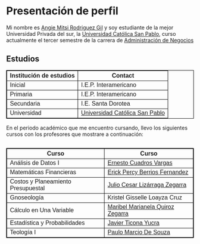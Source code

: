 <!DOCTYPE html>
<html>
<head>
<title>Angie Mitsi Rodriguez Gil</title>
<meta name="keywords" content="https://www.linkedin.com/in/angie-rodriguez-gil-273426280/, estudiante de administración de negocios, CCOMP2-1, tercer semestre "> 
</head>
<body>

<h1>Presentación de perfil</h1>
<p>Mi nombre es <a href="https://www.linkedin.com/in/angie-rodriguez-gil-273426280/">Angie Mitsi Rodriguez Gil</a> y soy estudiante de la mejor Universidad Privada del sur, la <a href="https://ucsp.edu.pe/">Universidad Católica San Pablo</a>, curso actualmente el tercer semestre de la carrera de <a href="https://ucsp.edu.pe/carreras/administracion-negocios/">Administración de Negocios</a></p>


</body>

<head>
<style>
table {
  font-family: arial, sans-serif;
  border-collapse: collapse;
  width: 100%;
}

td, th {
  border: 1px solid #dddddd;
  text-align: left;
  padding: 8px;
}

tr:nth-child(even) {
  background-color: #dddddd;
}
</style>
</head>
<body>

<h2>Estudios</h2>

<table>
  <tr>
<th>Institución de estudios</th>
    <th>Contact</th>
  </tr>
  <tr>
    <td>Inicial</td>
    <td>I.E.P. Interamericano </td>
  </tr>
  <tr>
    <td>Primaria</td>
    <td>I.E.P. Interamericano </a></td>
  </tr>
  <tr>
    <td>Secundaria</td>
<td>I.E. Santa Dorotea</a></td>
  </tr>
  <tr>
    <td>Universidad</td>
    <td><a href="https://ucsp.edu.pe/">Universidad Católica San Pablo</a></td>
</table>

<p>En el periodo académico que me encuentro cursando, llevo los siguientes cursos con los profesores que mostrare a continuación:</p>

<style>
table, th, td {
  border:1px solid black;
}
</style>
<body>

<h2>

<table style="width:100%">
  <tr>
    <th>Curso</th>
    <th>Curso</th>
  </tr>
  <tr>
  	<td>Análisis de Datos I</td>
    <td><a href="https://www.linkedin.com/in/ecuadrosv/">Ernesto Cuadros Vargas</a></td>
  </tr>
  <tr>
  	<td>Matemáticas Financieras</td>
    <td><a href="https://pe.linkedin.com/in/erick-percy-berrios-fernandez-540911104">Erick Percy Berrios Fernandez</a>
    <tr>
    <td>Costos y Planeamiento Presupuestal </td>
    <td><a href="https://pe.linkedin.com/in/julio-c%C3%A9sar-liz%C3%A1rraga-zegarra-01524289">Julio Cesar Lizárraga Zegarra</a></td>
  </tr>
  <tr>
    <td>Gnoseología </td>
    <td>Kristel Gisselle Loayza Cruz</a></td>
  </tr>
  <tr>
  	<td>Cálculo en Una Variable</td>
    <td><a href="https://www.linkedin.com/in/maribel-marianela-8453a61a7/">Maribel Marianela Quiroz Zegarra</a></td>
  <tr>
  	<td>Estadística y Probabilidades </td>
    <td><a href="https://pe.linkedin.com/in/javier-ticona-yucra-24a083195/en-us?trk=people-guest_people_search-card">Javier Ticona Yucra</a></td>
  <tr>
  	<td>Teología I</td>
    <td><a href="https://sodalicio.org/categoria/vlogs/p-marcio-paulo/">Paulo Marcio De Souza</a></td>
</table>

</body>
</html>
